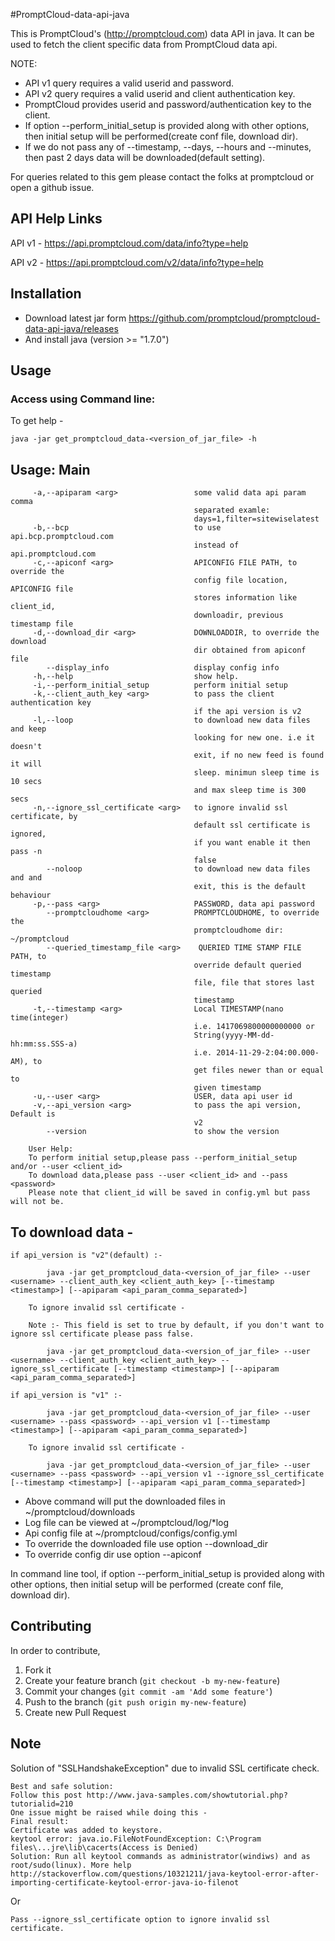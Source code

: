 #PromptCloud-data-api-java

This is PromptCloud's (http://promptcloud.com) data API in java. It can be used to fetch the client specific data from PromptCloud data api.

NOTE: 
* API v1 query requires a valid userid and password.  
* API v2 query requires a valid userid and client authentication key.
* PromptCloud provides userid and password/authentication key to the client.
* If option --perform_initial_setup is provided along with other options, then initial setup will be performed(create conf file, download dir).
* If we do not pass any of --timestamp, --days, --hours and --minutes, then past 2 days data will be downloaded(default setting).

For queries related to this gem please contact the folks at promptcloud or open a github issue.

## API Help Links

API v1 - https://api.promptcloud.com/data/info?type=help

API v2 - https://api.promptcloud.com/v2/data/info?type=help

## Installation
* Download latest jar form https://github.com/promptcloud/promptcloud-data-api-java/releases
* And install java (version >= "1.7.0")

## Usage

### Access using Command line:

To get help -

    java -jar get_promptcloud_data-<version_of_jar_file> -h 

## Usage: Main

         -a,--apiparam <arg>                 some valid data api param comma
                                             separated examle:
                                             days=1,filter=sitewiselatest
         -b,--bcp                            to use api.bcp.promptcloud.com
                                             instead of api.promptcloud.com
         -c,--apiconf <arg>                  APICONFIG FILE PATH, to override the
                                             config file location, APICONFIG file
                                             stores information like client_id,
                                             downloadir, previous timestamp file
         -d,--download_dir <arg>             DOWNLOADDIR, to override the download
                                             dir obtained from apiconf file
            --display_info                   display config info
         -h,--help                           show help.
         -i,--perform_initial_setup          perform initial setup
         -k,--client_auth_key <arg>          to pass the client authentication key
                                             if the api version is v2
         -l,--loop                           to download new data files and keep
                                             looking for new one. i.e it doesn't
                                             exit, if no new feed is found it will
                                             sleep. minimun sleep time is 10 secs
                                             and max sleep time is 300 secs
         -n,--ignore_ssl_certificate <arg>   to ignore invalid ssl certificate, by
                                             default ssl certificate is ignored,
                                             if you want enable it then pass -n
                                             false
            --noloop                         to download new data files and and
                                             exit, this is the default behaviour
         -p,--pass <arg>                     PASSWORD, data api password
            --promptcloudhome <arg>          PROMPTCLOUDHOME, to override the
                                             promptcloudhome dir: ~/promptcloud
            --queried_timestamp_file <arg>    QUERIED TIME STAMP FILE PATH, to
                                             override default queried timestamp
                                             file, file that stores last queried
                                             timestamp
         -t,--timestamp <arg>                Local TIMESTAMP(nano time(integer)
                                             i.e. 1417069800000000000 or
                                             String(yyyy-MM-dd-hh:mm:ss.SSS-a)
                                             i.e. 2014-11-29-2:04:00.000-AM), to
                                             get files newer than or equal to
                                             given timestamp
         -u,--user <arg>                     USER, data api user id
         -v,--api_version <arg>              to pass the api version, Default is
                                             v2
            --version                        to show the version
	    
        User Help:
        To perform initial setup,please pass --perform_initial_setup and/or --user <client_id>
        To download data,please pass --user <client_id> and --pass <password>
        Please note that client_id will be saved in config.yml but pass will not be.
	
## To download data -

	if api_version is "v2"(default) :-

    		java -jar get_promptcloud_data-<version_of_jar_file> --user <username> --client_auth_key <client_auth_key> [--timestamp <timestamp>] [--apiparam <api_param_comma_separated>]

		To ignore invalid ssl certificate - 

		Note :- This field is set to true by default, if you don't want to ignore ssl certificate please pass false.
    
    		java -jar get_promptcloud_data-<version_of_jar_file> --user <username> --client_auth_key <client_auth_key> --ignore_ssl_certificate [--timestamp <timestamp>] [--apiparam <api_param_comma_separated>] 
	
	if api_version is "v1" :-

    		java -jar get_promptcloud_data-<version_of_jar_file> --user <username> --pass <password> --api_version v1 [--timestamp <timestamp>] [--apiparam <api_param_comma_separated>]

		To ignore invalid ssl certificate - 

    		java -jar get_promptcloud_data-<version_of_jar_file> --user <username> --pass <password> --api_version v1 --ignore_ssl_certificate [--timestamp <timestamp>] [--apiparam <api_param_comma_separated>] 



* Above command will put the downloaded files in ~/promptcloud/downloads
* Log file can be viewed at ~/promptcloud/log/*log
* Api config file at ~/promptcloud/configs/config.yml
* To override the downloaded file use option --download_dir <apidir full path>
* To override config dir use option --apiconf <apiconf full path>

In command line tool, if option --perform_initial_setup is provided along with other options, then initial setup will be performed (create conf file, download dir).

## Contributing
In order to contribute,

1. Fork it
2. Create your feature branch (`git checkout -b my-new-feature`)
3. Commit your changes (`git commit -am 'Add some feature'`)
4. Push to the branch (`git push origin my-new-feature`)
5. Create new Pull Request


## Note
Solution of "SSLHandshakeException" due to invalid SSL certificate check.  
 
    Best and safe solution: 
    Follow this post http://www.java-samples.com/showtutorial.php?tutorialid=210
    One issue might be raised while doing this -
    Final result:
    Certificate was added to keystore.
    keytool error: java.io.FileNotFoundException: C:\Program files\...jre\lib\cacerts(Access is Denied)
    Solution: Run all keytool commands as administrator(windiws) and as root/sudo(linux). More help http://stackoverflow.com/questions/10321211/java-keytool-error-after-importing-certificate-keytool-error-java-io-filenot

Or

    Pass --ignore_ssl_certificate option to ignore invalid ssl certificate.
